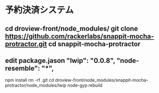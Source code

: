 # 予約決済システム

cd droview-front/node_modules/
git clone https://github.com/rackerlabs/snappit-mocha-protractor.git
cd snappit-mocha-protractor
-------------------------
edit package.jason
    "lwip": "0.0.8",
    "node-resemble": "*",
-------------------------
npm install
rm -rf .git
cd droview-front/node_modules/snappit-mocha-protractor/node_modules/lwip
node-gyp rebuild